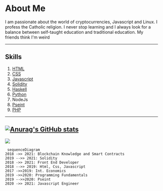 # About Me
I am passionate about the world of cryptocurrencies, Javascript and Linux. I profess the Catholic religion. I never stop learning and I always look for a balance between self-taught education and traditional education. My friends think  I'm weird

------------

## Skills

1. [ HTML](https://github.com/nicoarkano/cv " HTML")
2. [CSS](https://github.com/nicoarkano/santaclara "CSS")
3. [Javascript](https://github.com/nicoarkano/Javascript "Javascript")
4. [Solidity](https://github.com/nicoarkano/smartcontract "Solidity")
5. [ Haskell](https://github.com/nicoarkano/haskell " Haskell")
6. [Python](http://github.com/nicoarkano/blockchain "Python")
7. NodeJs
8. [Pseint](https://github.com/nicoarkano/pseint "Pseint")
9. [PHP](https://github.com/nicoarkano/php "PHP")

-----
[![Anurag's GitHub stats](https://github-readme-stats.vercel.app/api?username=nicoarkano)](https://github.com/anuraghazra/github-readme-stats)
-----
![](https://visitor-badge.laobi.icu/badge?page_id=nicoarkano.nicoarkano)

```mermaid
 sequenceDiagram
2018 ->> 2021: Blockchain Knowledge and Smart Contracts
2019 -->> 2021: Solidity
2018 ->> 2021: Front End Developer
2018 -->> 2019: Html, Css, Javascript
2017 ->>2019: Int. Economics
2019 ->>2020: Programming Fundamentals
2019 -->>2020: Pseint
2020 ->> 2021: Javascript Engineer 
```
